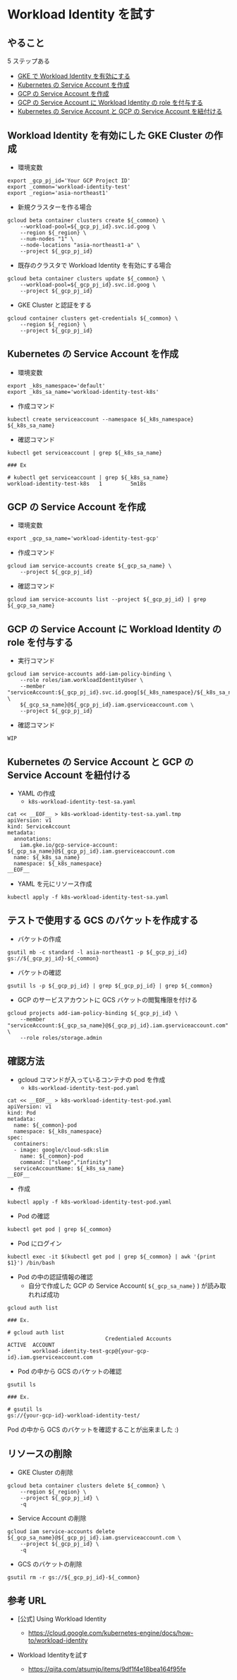 # Workload Identity を試す

## やること

5 ステップある

+ [GKE で Workload Identity を有効にする](./README.md#gke-で-workload-identity-を有効にする)
+ [Kubernetes の Service Account を作成](./README.md#kubernetes-の-service-account-を作成)
+ [GCP の Service Account を作成](./README.md#gcp-の-service-account-を作成)
+ [GCP の Service Account に Workload Identity の role を付与する](./README.md#gcp-の-service-account-に-workload-identity-の-role-を付与する)
+ [Kubernetes の Service Account と GCP の Service Account を紐付ける](./README.md#kubernetes-の-service-account-と-gcp-の-service-account-を紐付ける)


## Workload Identity を有効にした GKE Cluster の作成

+ 環境変数

```
export _gcp_pj_id='Your GCP Project ID'
export _common='workload-identity-test'
export _region='asia-northeast1'
```

+ 新規クラスターを作る場合

```
gcloud beta container clusters create ${_common} \
    --workload-pool=${_gcp_pj_id}.svc.id.goog \
    --region ${_region} \
    --num-nodes "1" \
    --node-locations "asia-northeast1-a" \
    --project ${_gcp_pj_id}
```

+ 既存のクラスタで Workload Identity を有効にする場合

```
gcloud beta container clusters update ${_common} \
    --workload-pool=${_gcp_pj_id}.svc.id.goog \
    --project ${_gcp_pj_id}
```

+ GKE Cluster と認証をする

```
gcloud container clusters get-credentials ${_common} \
    --region ${_region} \
    --project ${_gcp_pj_id}
```

## Kubernetes の Service Account を作成

+ 環境変数

```
export _k8s_namespace='default'
export _k8s_sa_name='workload-identity-test-k8s'
```

+ 作成コマンド

```
kubectl create serviceaccount --namespace ${_k8s_namespace} ${_k8s_sa_name}
```

+ 確認コマンド

```
kubectl get serviceaccount | grep ${_k8s_sa_name}
```
```
### Ex

# kubectl get serviceaccount | grep ${_k8s_sa_name}
workload-identity-test-k8s   1         5m18s
```

## GCP の Service Account を作成

+ 環境変数

```
export _gcp_sa_name='workload-identity-test-gcp'
```

+ 作成コマンド

```
gcloud iam service-accounts create ${_gcp_sa_name} \
    --project ${_gcp_pj_id}
```

+ 確認コマンド

```
gcloud iam service-accounts list --project ${_gcp_pj_id} | grep ${_gcp_sa_name}
```

## GCP の Service Account に Workload Identity の role を付与する

+ 実行コマンド

```
gcloud iam service-accounts add-iam-policy-binding \
    --role roles/iam.workloadIdentityUser \
    --member "serviceAccount:${_gcp_pj_id}.svc.id.goog[${_k8s_namespace}/${_k8s_sa_name}]" \
    ${_gcp_sa_name}@${_gcp_pj_id}.iam.gserviceaccount.com \
    --project ${_gcp_pj_id}
```

+ 確認コマンド

```
WIP
```

## Kubernetes の Service Account と GCP の Service Account を紐付ける

+ YAML の作成
    + `k8s-workload-identity-test-sa.yaml`

```
cat << __EOF__ > k8s-workload-identity-test-sa.yaml.tmp
apiVersion: v1
kind: ServiceAccount
metadata:
  annotations:
    iam.gke.io/gcp-service-account: ${_gcp_sa_name}@${_gcp_pj_id}.iam.gserviceaccount.com
  name: ${_k8s_sa_name}
  namespace: ${_k8s_namespace}
__EOF__
```

+ YAML を元にリソース作成

```
kubectl apply -f k8s-workload-identity-test-sa.yaml
```

## テストで使用する GCS のバケットを作成する

+ バケットの作成

```
gsutil mb -c standard -l asia-northeast1 -p ${_gcp_pj_id} gs://${_gcp_pj_id}-${_common}
```

+ バケットの確認

```
gsutil ls -p ${_gcp_pj_id} | grep ${_gcp_pj_id} | grep ${_common}
```

+ GCP のサービスアカウントに GCS バケットの閲覧権限を付ける

```
gcloud projects add-iam-policy-binding ${_gcp_pj_id} \
    --member "serviceAccount:${_gcp_sa_name}@${_gcp_pj_id}.iam.gserviceaccount.com" \
    --role roles/storage.admin
```

## 確認方法

+ gcloud コマンドが入っているコンテナの pod を作成
    + `k8s-workload-identity-test-pod.yaml`

```
cat << __EOF__ > k8s-workload-identity-test-pod.yaml
apiVersion: v1
kind: Pod
metadata:
  name: ${_common}-pod
  namespace: ${_k8s_namespace}
spec:
  containers:
  - image: google/cloud-sdk:slim
    name: ${_common}-pod
    command: ["sleep","infinity"]
  serviceAccountName: ${_k8s_sa_name}
__EOF__
```

+ 作成

```
kubectl apply -f k8s-workload-identity-test-pod.yaml
```

+ Pod の確認

```
kubectl get pod | grep ${_common}
```

+ Pod にログイン

```
kubectl exec -it $(kubectl get pod | grep ${_common} | awk '{print $1}') /bin/bash
```

+ Pod の中の認証情報の確認
    + 自分で作成した GCP の Service Account( `${_gcp_sa_name}` ) が読み取れれば成功

```
gcloud auth list
```
```
### Ex.

# gcloud auth list
                               Credentialed Accounts
ACTIVE  ACCOUNT
*       workload-identity-test-gcp@{your-gcp-id}.iam.gserviceaccount.com
```

+ Pod の中から GCS のバケットの確認

```
gsutil ls
```
```
### Ex.

# gsutil ls
gs://{your-gcp-id}-workload-identity-test/
```

Pod の中から GCS のバケットを確認することが出来ました :)

## リソースの削除

+ GKE Cluster の削除

```
gcloud beta container clusters delete ${_common} \
    --region ${_region} \
    --project ${_gcp_pj_id} \
    -q
```

+ Service Account の削除

```
gcloud iam service-accounts delete ${_gcp_sa_name}@${_gcp_pj_id}.iam.gserviceaccount.com \
    --project ${_gcp_pj_id} \
    -q
```

+ GCS のバケットの削除

```
gsutil rm -r gs://${_gcp_pj_id}-${_common}
```

## 参考 URL

+ [公式] Using Workload Identity
  + https://cloud.google.com/kubernetes-engine/docs/how-to/workload-identity

+ Workload Identityを試す
  + https://qiita.com/atsumjp/items/9df1f4e18bea164f95fe
